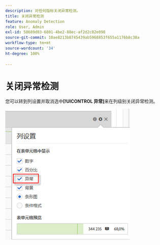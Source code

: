 ```yaml
---
description: 对任何指标关闭异常检测。
title: 关闭异常检测
feature: Anomaly Detection
role: User, Admin
exl-id: 58689d03-6801-4be2-88ec-af2d2c82e098
source-git-commit: 10ae8213b8745439ab5968853f655a1176b8c38a
workflow-type: tm+mt
source-wordcount: '34'
ht-degree: 100%

---
```


# 关闭异常检测

您可以转到列设置并取消选中&#x200B;**[!UICONTROL 异常]**&#x200B;来在列级别关闭异常检测。

![](assets/turnoff_anomalies.png)
